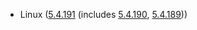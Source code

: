 - Linux ([5.4.191](https://lwn.net/Articles/892814) (includes [5.4.190](https://lwn.net/Articles/891998), [5.4.189](https://lwn.net/Articles/891461)))
